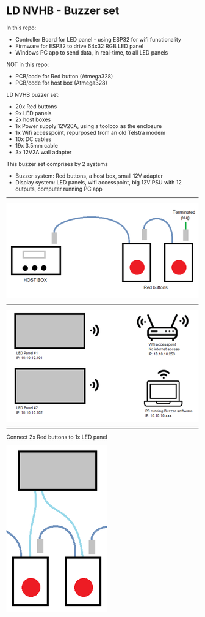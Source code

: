 # LD NVHB - Buzzer set

In this repo:
- Controller Board for LED panel - using ESP32 for wifi functionality
- Firmware for ESP32 to drive 64x32 RGB LED panel
- Windows PC app to send data, in real-time, to all LED panels

NOT in this repo:
- PCB/code for Red button (Atmega328)
- PCB/code for host box (Atmega328)

LD NVHB buzzer set:
- 20x Red buttons
- 9x LED panels
- 2x host boxes
- 1x Power supply 12V20A, using a toolbox as the enclosure
- 1x Wifi accesspoint, repurposed from an old Telstra modem
- 10x DC cables
- 19x 3.5mm cable
- 3x 12V2A wall adapter

This buzzer set comprises by 2 systems
- Buzzer system: Red buttons, a host box, small 12V adapter
- Display system: LED panels, wifi accesspoint, big 12V PSU with 12 outputs, computer running PC app 

-----------------------------

![buzzer system](https://github.com/ceezblog/BUZZER_LDNVHB/blob/master/Doc/buzzer%20system_1.png)

-----------------------------

![display system](https://github.com/ceezblog/BUZZER_LDNVHB/blob/master/Doc/display%20system_1.png)

-----------------------------

Connect 2x Red buttons to 1x LED panel

![two button and one panel](https://github.com/ceezblog/BUZZER_LDNVHB/blob/master/Doc/2button_1panel.png)



